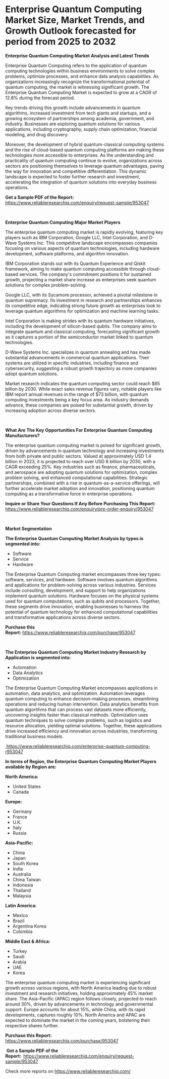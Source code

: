 <p><h1>Enterprise Quantum Computing Market Size, Market Trends, and Growth Outlook forecasted for period from 2025 to 2032</h1></p><p><strong>Enterprise Quantum Computing Market Analysis and Latest Trends</strong></p>
<p><p>Enterprise Quantum Computing refers to the application of quantum computing technologies within business environments to solve complex problems, optimize processes, and enhance data analysis capabilities. As organizations increasingly recognize the transformational potential of quantum computing, the market is witnessing significant growth. The Enterprise Quantum Computing Market is expected to grow at a CAGR of 12.8% during the forecast period. </p><p>Key trends driving this growth include advancements in quantum algorithms, increased investment from tech giants and startups, and a growing ecosystem of partnerships among academia, government, and industry. Businesses are exploring quantum solutions for various applications, including cryptography, supply chain optimization, financial modeling, and drug discovery. </p><p>Moreover, the development of hybrid quantum-classical computing systems and the rise of cloud-based quantum computing platforms are making these technologies more accessible to enterprises. As the understanding and practicality of quantum computing continue to evolve, organizations across sectors are positioning themselves to leverage quantum advantages, paving the way for innovation and competitive differentiation. This dynamic landscape is expected to foster further research and investment, accelerating the integration of quantum solutions into everyday business operations.</p></p>
<p><strong>Get a Sample PDF of the Report:&nbsp;</strong> <a href="https://www.reliableresearchiq.com/enquiry/request-sample/953047?utm_campaign=3023&utm_medium=2&utm_source=Github&utm_content=ia&utm_term=06032025&utm_id=enterprise-quantum-computing">https://www.reliableresearchiq.com/enquiry/request-sample/953047</a></p>
<p>&nbsp;</p>
<p><strong>Enterprise Quantum Computing Major Market Players</strong></p>
<p><p>The enterprise quantum computing market is rapidly evolving, featuring key players such as IBM Corporation, Google LLC, Intel Corporation, and D-Wave Systems Inc. This competitive landscape encompasses companies focusing on various aspects of quantum technologies, including hardware development, software platforms, and algorithm innovation.</p><p>IBM Corporation stands out with its Quantum Experience and Qiskit framework, aiming to make quantum computing accessible through cloud-based services. The company's commitment positions it for sustained growth, projecting a market share increase as enterprises seek quantum solutions for complex problem-solving.</p><p>Google LLC, with its Sycamore processor, achieved a pivotal milestone in quantum supremacy. Its investment in research and partnerships enhances its competitive edge, indicating strong future growth as enterprises look to leverage quantum algorithms for optimization and machine learning tasks.</p><p>Intel Corporation is making strides with its quantum hardware initiatives, including the development of silicon-based qubits. The company aims to integrate quantum and classical computing, forecasting significant growth as it captures a portion of the semiconductor market linked to quantum technologies.</p><p>D-Wave Systems Inc. specializes in quantum annealing and has made substantial advancements in commercial quantum applications. Their systems are utilized in specific industries, including finance and cybersecurity, suggesting a robust growth trajectory as more companies adopt quantum solutions.</p><p>Market research indicates the quantum computing sector could reach $65 billion by 2030. While exact sales revenue figures vary, notable players like IBM report annual revenues in the range of $73 billion, with quantum computing investments being a key focus area. As industry demands advance, these companies are poised for substantial growth, driven by increasing adoption across diverse sectors.</p></p>
<p>&nbsp;</p>
<p><strong>What Are The Key Opportunities For Enterprise Quantum Computing Manufacturers?</strong></p>
<p><p>The enterprise quantum computing market is poised for significant growth, driven by advancements in quantum technology and increasing investments from both private and public sectors. Valued at approximately USD 1.4 billion in 2023, it is projected to reach over USD 8 billion by 2030, with a CAGR exceeding 25%. Key industries such as finance, pharmaceuticals, and aerospace are adopting quantum solutions for optimization, complex problem solving, and enhanced computational capabilities. Strategic partnerships, combined with a rise in quantum-as-a-service offerings, will further accelerate market adoption and innovation, positioning quantum computing as a transformative force in enterprise operations.</p></p>
<p><strong>Inquire or Share Your Questions If Any Before Purchasing This Report:</strong> <a href="https://www.reliableresearchiq.com/enquiry/pre-order-enquiry/953047?utm_campaign=3023&utm_medium=2&utm_source=Github&utm_content=ia&utm_term=06032025&utm_id=enterprise-quantum-computing">https://www.reliableresearchiq.com/enquiry/pre-order-enquiry/953047</a></p>
<p>&nbsp;</p>
<p><strong>Market Segmentation</strong></p>
<p><strong>The Enterprise Quantum Computing Market Analysis by types is segmented into:</strong></p>
<p><ul><li>Software</li><li>Service</li><li>Hardware</li></ul></p>
<p><p>The Enterprise Quantum Computing market encompasses three key types: software, services, and hardware. Software involves quantum algorithms and applications for problem-solving across various industries. Services include consulting, development, and support to help organizations implement quantum solutions. Hardware focuses on the physical systems used for quantum computations, such as qubits and processors. Together, these segments drive innovation, enabling businesses to harness the potential of quantum technology for enhanced computational capabilities and transformative applications across diverse sectors.</p></p>
<p><strong>Purchase this Report:&nbsp;</strong><a href="https://www.reliableresearchiq.com/purchase/953047?utm_campaign=3023&utm_medium=2&utm_source=Github&utm_content=ia&utm_term=06032025&utm_id=enterprise-quantum-computing">https://www.reliableresearchiq.com/purchase/953047</a></p>
<p>&nbsp;</p>
<p><strong>The Enterprise Quantum Computing Market Industry Research by Application is segmented into:</strong></p>
<p><ul><li>Automation</li><li>Data Analytics</li><li>Optimization</li></ul></p>
<p><p>The Enterprise Quantum Computing Market encompasses applications in automation, data analytics, and optimization. Automation leverages quantum computing to enhance decision-making processes, streamlining operations and reducing human intervention. Data analytics benefits from quantum algorithms that can process vast datasets more efficiently, uncovering insights faster than classical methods. Optimization uses quantum techniques to solve complex problems, such as logistics and resource allocation, yielding optimal solutions. Together, these applications drive increased efficiency and innovation across industries, transforming traditional business models.</p></p>
<p><a href="https://www.reliableresearchiq.com/enterprise-quantum-computing-r953047?utm_campaign=3023&utm_medium=2&utm_source=Github&utm_content=ia&utm_term=06032025&utm_id=enterprise-quantum-computing">&nbsp;https://www.reliableresearchiq.com/enterprise-quantum-computing-r953047</a></p>
<p><strong>In terms of Region, the Enterprise Quantum Computing Market Players available by Region are:</strong></p>
<p>
    <p> <strong> North America: </strong>
        <ul>
            <li>United States</li>
            <li>Canada</li>
        </ul>
        </p> 
    <p> <strong> Europe: </strong>
        <ul>
            <li>Germany</li>
            <li>France</li>
            <li>U.K.</li>
            <li>Italy</li>
            <li>Russia</li>
        </ul>
        </p> 
    <p> <strong> Asia-Pacific: </strong>
        <ul>
            <li>China</li>
            <li>Japan</li>
            <li>South Korea</li>
            <li>India</li>
            <li>Australia</li>
            <li>China Taiwan</li>
            <li>Indonesia</li>
            <li>Thailand</li>
            <li>Malaysia</li>
        </ul>
        </p> 
    <p> <strong> Latin America: </strong>
        <ul>
            <li>Mexico</li>
            <li>Brazil</li>
            <li>Argentina Korea</li>
            <li>Colombia</li>
        </ul>
        </p> 
    <p> <strong> Middle East & Africa: </strong>
        <ul>
            <li>Turkey</li>
            <li>Saudi</li>
            <li>Arabia</li>
            <li>UAE</li>
            <li>Korea</li>
        </ul>
    </p>
    </p>
<p><p>The enterprise quantum computing market is experiencing significant growth across various regions, with North America leading due to robust investment and research initiatives, holding approximately 45% market share. The Asia-Pacific (APAC) region follows closely, projected to reach around 30%, driven by advancements in technology and governmental support. Europe accounts for about 15%, while China, with its rapid developments, captures roughly 10%. North America and APAC are expected to dominate the market in the coming years, bolstering their respective shares further.</p></p>
<p><strong>Purchase this Report: </strong><a href="https://www.reliableresearchiq.com/purchase/953047?utm_campaign=3023&utm_medium=2&utm_source=Github&utm_content=ia&utm_term=06032025&utm_id=enterprise-quantum-computing">https://www.reliableresearchiq.com/purchase/953047</a></p>
<p>&nbsp;<strong>Get a Sample PDF of the Report:&nbsp;&nbsp;</strong><a href="https://www.reliableresearchiq.com/enquiry/request-sample/953047?utm_campaign=3023&utm_medium=2&utm_source=Github&utm_content=ia&utm_term=06032025&utm_id=enterprise-quantum-computing">https://www.reliableresearchiq.com/enquiry/request-sample/953047</a></p>
<p><strong></strong></p>
<p>Check more reports on <a href="https://www.reliableresearchiq.com/?utm_campaign=3023&utm_medium=2&utm_source=Github&utm_content=ia&utm_term=06032025&utm_id=enterprise-quantum-computing">https://www.reliableresearchiq.com/</a></p>